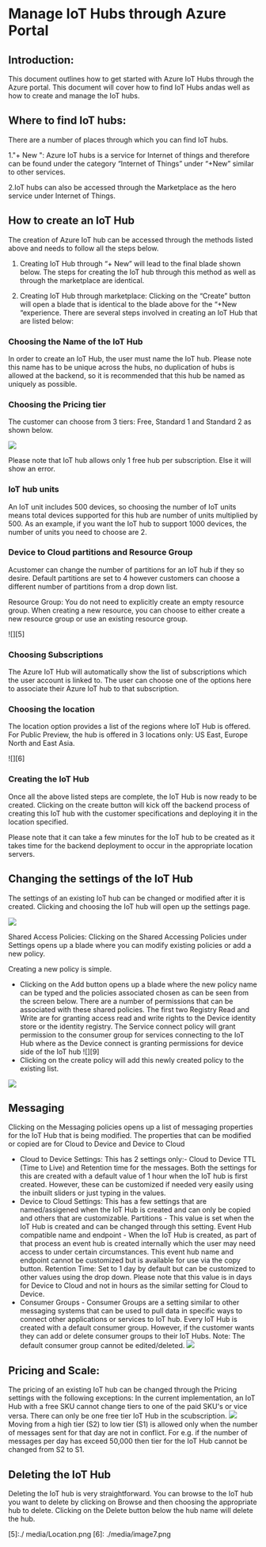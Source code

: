 <properties
 pageTitle="Manage Azure IoT Hubs through the Azure portal | Microsoft Azure"
 description="An overview of how  to create and manage Azure IoT Hubs through the Azure Portal"
 services="azure-iot"
 documentationCenter=".net"
 authors="nasing"
 manager="timlt"
 editor=""/>

<tags
 ms.service="azure-iot"
 ms.devlang="na"
 ms.topic="article"
 ms.tgt_pltfrm="na"
 ms.workload="tbd"
 ms.date="09/04/2015"
 ms.author="nasing"/>

# Manage IoT Hubs through Azure Portal

## Introduction:

This document outlines how to get started with Azure IoT Hubs through the Azure portal. This document will cover how to find IoT Hubs andas well as how to create and manage the IoT hubs.

## Where to find IoT hubs:

There are a number of places through which you can find IoT hubs.

1."+ New ": Azure IoT hubs is a service for Internet of things and therefore can be found under the category “Internet of Things” under “+New” similar to other services.



2.IoT hubs can also be accessed through the Marketplace as the hero service under Internet of Things.



## How to create an IoT Hub

The creation of Azure IoT hub can be accessed through the methods listed above and needs to follow all the steps below.

1. Creating IoT Hub through “+ New” will lead to the final blade shown below. The steps for creating the IoT hub through this method as well as through the marketplace are identical.

2. Creating IoT Hub through marketplace: Clicking on the “Create” button will open a blade that is identical to the blade above for the “+New “experience. There are several steps involved in creating an IoT Hub that are listed below:

    

### Choosing the Name of the IoT Hub

In order to create an IoT Hub, the user must name the IoT hub. Please note this name has to be unique across the hubs, no duplication of hubs is allowed at the backend, so it is recommended that this hub be named as uniquely as possible.

### Choosing the Pricing tier 

The customer can choose from 3 tiers: Free, Standard 1 and Standard 2 as shown below.
 
![][4]


Please note that IoT hub allows only 1 free hub per subscription. Else it will show an error.



### IoT hub units 

An IoT unit includes 500 devices, so choosing the number of IoT units means total devices supported for this hub are number of units multiplied by 500. As an example, if you want the IoT hub to support 1000 devices, the number of units you need to choose are 2.

### Device to Cloud partitions and Resource Group 

Acustomer can change the number of partitions for an IoT hub if they so desire. Default partitions are set to 4 however customers can choose a different number of partitions from a drop down list.

Resource Group: You do not need to explicitly create an empty resource group. When creating a new resource, you can choose to either create a new resource group or use an existing resource group. 

![][5]

### Choosing Subscriptions 

The Azure IoT Hub will automatically show the list of subscriptions which the user account is linked to. The user can choose one of the options here to associate their Azure IoT hub to that subscription.

### Choosing the location

The location option provides a list of the regions where IoT Hub is offered. For Public Preview, the hub is offered in 3 locations only: US East, Europe North and East Asia. 

![][6]

### Creating the IoT Hub

Once all the above listed steps are complete, the IoT Hub is now ready to be created.  Clicking on the create button will kick off the backend process of creating this IoT hub with the customer specifications and deploying it in the location specified.

Please note that it can take a few minutes for the IoT hub to be created as it takes time for the backend deployment to occur in the appropriate location servers.



## Changing the settings of the IoT Hub
The settings of an existing IoT hub can be changed or modified after it is created. Clicking and choosing the IoT hub will open up the settings page.

![][8]


Shared Access Policies: Clicking on the Shared Accessing Policies under Settings opens up a blade where you can modify existing policies or add a new policy.



Creating a new policy is simple. 
- Clicking on the Add button opens up a blade where the new policy name can be typed and the policies associated chosen as can be seen from the screen below. There are a number of permissions that can be associated with these shared policies. The first two Registry Read and Write are for granting access read and write rights to the Device identity store or the identity registry. The Service connect policy will grant permission to the consumer group for services connecting to the IoT Hub where as the Device connect is granting permissions for device side of the IoT hub ![][9]
- Clicking on the create policy will add this newly created policy to the existing list.

![][10]

## Messaging 

Clicking on the Messaging policies opens up a list of messaging properties for the IoT Hub that is being modified. The properties that can be modified or copied are for Cloud to Device and Device to Cloud
- Cloud to Device Settings: This has 2 settings only:- Cloud to Device TTL (Time to Live) and Retention time for the messages. Both the settings for this are created with a default value of 1 hour when the IoT hub is first created. However, these can be customized if needed very easily using the inbuilt sliders or just typing in the values. 
- Device to Cloud Settings: This has a few settings that are named/assigened when the IoT Hub is created and can only be copied and others that are customizable.
Partitions - This value is set when the IoT Hub is created and can be changed through this setting.
Event Hub compatible name and endpoint - When the IoT Hub is created, as part of that process an event hub is created internally which the user may need access to under certain circumstances. This event hub name and endpoint cannot be customized but is available for use via the copy button.
Retention Time: Set to 1 day by default but can be customized to other values using the drop down. Please note that this value is in days for Device to Cloud and not in hours as the similar setting for Cloud to Device.
- Consumer Groups - Consumer Groups are a setting similar to other messaging systems that can be used to pull data in specific ways to connect other applications or services to IoT hub. Every IoT Hub is created with a default consumer group. However, if the customer wants they can add or delete consumer groups to their IoT Hubs.
Note: The default consumer group cannot be edited/deleted. 
![][11]


## Pricing and Scale:
The pricing of an existing IoT hub can be changed through the Pricing settings with the following exceptions:
In the current implementation, an IoT Hub with a free SKU cannot change tiers to one of the paid SKU's or vice versa.
There can only be one free tier IoT Hub in the scubscription.
![][12]
Moving from a high tier (S2) to low tier (S1) is allowed only when the number of messages sent for that day are not in conflict. For e.g. if the number of messages per day has exceed 50,000 then tier for the IoT Hub cannot be changed from S2 to S1.



## Deleting the IoT Hub

Deleting the IoT hub is very straightforward. You can browse to the IoT hub you want to delete by clicking on Browse and then choosing the appropriate hub to delete. Clicking on the Delete button below the hub name will delete the hub.



  
  [4]: ./media/Create_IoTHub.png
  [5]:./ media/Location.png
  [6]: ./media/image7.png

  [8]: media/Settings.png

  [10]: media/SharedAccessPolicies.png
  [11]: media/Messaging_Settings.png
  [12]: media/Pricing_Error.png
